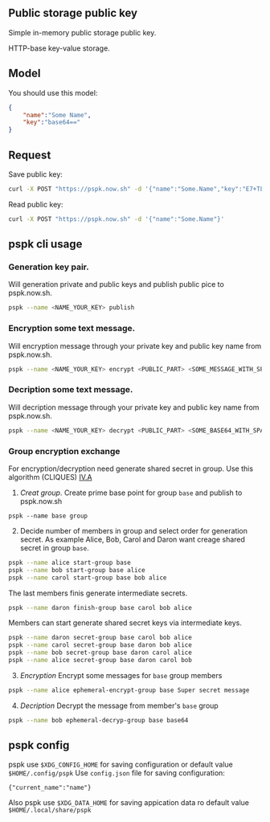 ## Public storage public key

Simple in-memory public storage public key.

HTTP-base key-value storage.

## Model

You should use this model:
```json
{
	"name":"Some Name",
	"key":"base64=="
}
```

## Request

Save public key:
```bash
curl -X POST "https://pspk.now.sh" -d '{"name":"Some.Name","key":"E7+TL112lj1GmJRHf9jT5MZJDgYIhUbtBLc4/ZFMZ5c="}'
```

Read public key:
```bash
curl -X POST "https://pspk.now.sh" -d '{"name":"Some.Name"}'
```

## pspk cli usage

### Generation key pair.
Will generation private and public keys and publish public pice to pspk.now.sh.
```bash
pspk --name <NAME_YOUR_KEY> publish
```

### Encryption some text message. 
Will encryption message through your private key and public key name from pspk.now.sh.
```bash
pspk --name <NAME_YOUR_KEY> encrypt <PUBLIC_PART> <SOME_MESSAGE_WITH_SPACES>
```

### Decription some text message. 
Will decription message through your private key and public key name from pspk.now.sh.
```bash
pspk --name <NAME_YOUR_KEY> decrypt <PUBLIC_PART> <SOME_BASE64_WITH_SPACES>
```

### Group encryption exchange
For encryption/decryption need generate shared secret in group. 
Use this algorithm (CLIQUES) [IV.A](https://pdfs.semanticscholar.org/dc45/970a9c43aaff17295c3769fdd0af9bded855.pdf) 

1. *Creat group*.
Create prime base point for group `base` and publish to pspk.now.sh
```
pspk --name base group
```
2. Decide number of members in group and select order for generation secret.
As example Alice, Bob, Carol and Daron want creage shared secret in group `base`.
```bash
pspk --name alice start-group base 
pspk --name bob start-group base alice
pspk --name carol start-group base bob alice
```
The last members finis generate intermediate secrets.
```bash
pspk --name daron finish-group base carol bob alice
```
Members can start generate shared secret keys via intermediate keys.
```bash
pspk --name daron secret-group base carol bob alice
pspk --name carol secret-group base daron bob alice
pspk --name bob secret-group base daron carol alice
pspk --name alice secret-group base daron carol bob
```
3. *Encryption* Encrypt some messages for `base` group members
```bash
pspk --name alice ephemeral-encrypt-group base Super secret message
```
4. *Decription* Decrypt the message from member's `base` group
```bash
pspk --name bob ephemeral-decryp-group base base64
```

## pspk config

pspk use `$XDG_CONFIG_HOME` for saving configuration or default value `$HOME/.config/pspk`
Use `config.json` file for saving configuration:
```
{"current_name":"name"}
```

Also pspk use `$XDG_DATA_HOME` for saving appication data ro default value `$HOME/.local/share/pspk`
